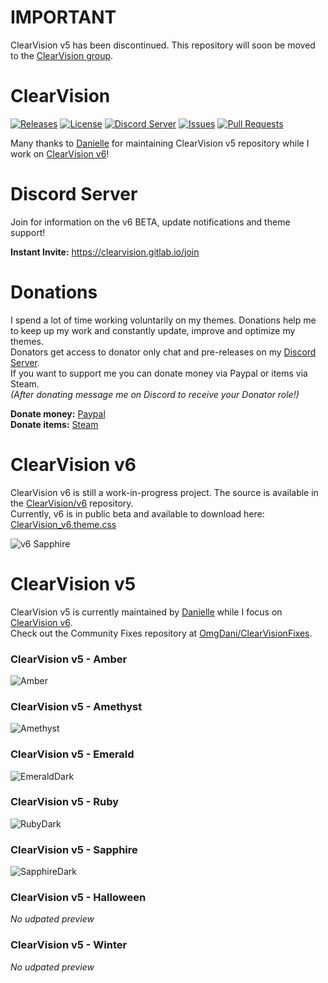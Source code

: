 # IMPORTANT
ClearVision v5 has been discontinued. This repository will soon be moved to the [ClearVision group](https://github.com/ClearVision).

# ClearVision
[![Releases](https://img.shields.io/github/release/Zerthox/ClearVision.svg?style=flat-square)](https://github.com/Zerthox/ClearVision/releases)
[![License](https://img.shields.io/github/license/Zerthox/ClearVision.svg?style=flat-square)](https://github.com/Zerthox/ClearVision/blob/master/LICENSE)
[![Discord Server](https://img.shields.io/discord/212324635356692500.svg?style=flat-square)](https://clearvision.gitlab.io/join)
[![Issues](https://img.shields.io/github/issues/Zerthox/ClearVision.svg?style=flat-square)](https://github.com/Zerthox/ClearVision/issues)
[![Pull Requests](https://img.shields.io/github/issues-pr/Zerthox/ClearVision.svg?style=flat-square)](https://github.com/Zerthox/ClearVision/pulls)

Many thanks to [Danielle](https://github.com/OmgDani) for maintaining ClearVision v5 repository while I work on [ClearVision v6](https://github.com/ClearVision/v6)!

# Discord Server
Join for information on the v6 BETA, update notifications and theme support!

**Instant Invite:** https://clearvision.gitlab.io/join

# Donations
I spend a lot of time working voluntarily on my themes. Donations help me to keep up my work and constantly update, improve and optimize my themes.  
Donators get access to donator only chat and pre-releases on my [Discord Server](https://clearvision.gitlab.io/join).  
If you want to support me you can donate money via Paypal or items via Steam.  
*(After donating message me on Discord to receive your Donator role!)*

**Donate money:** [Paypal](https://www.paypal.me/zerthox)  
**Donate items:** [Steam](https://steamcommunity.com/tradeoffer/new/?partner=128392116&token=v9WYPla-)

# ClearVision v6
ClearVision v6 is still a work-in-progress project. The source is available in the [ClearVision/v6](https://github.com/ClearVision/v6) repository.  
Currently, v6 is in public beta and available to download here: [ClearVision_v6.theme.css](https://clearvision.gitlab.io/download/v6/latest)

![v6 Sapphire](https://github.com/Zerthox/ClearVision/raw/master/screenshots/v6.png)

# ClearVision v5
ClearVision v5 is currently maintained by [Danielle](https://github.com/OmgDani) while I focus on [ClearVision v6](https://github.com/ClearVision/v6).  
Check out the Community Fixes repository at [OmgDani/ClearVisionFixes](https://github.com/OmgDani/ClearVisionFixes).

### ClearVision v5 - Amber
![Amber](https://github.com/Zerthox/ClearVision/raw/master/screenshots/Amber.png)

### ClearVision v5 - Amethyst
![Amethyst](https://github.com/Zerthox/ClearVision/raw/master/screenshots/Amethyst.png)

### ClearVision v5 - Emerald
![EmeraldDark](https://github.com/Zerthox/ClearVision/raw/master/screenshots/Emerald.png)

### ClearVision v5 - Ruby
![RubyDark](https://github.com/Zerthox/ClearVision/raw/master/screenshots/Ruby.png)

### ClearVision v5 - Sapphire
![SapphireDark](https://github.com/Zerthox/ClearVision/raw/master/screenshots/Sapphire.png)

### ClearVision v5 - Halloween
*No udpated preview*

### ClearVision v5 - Winter
*No udpated preview*